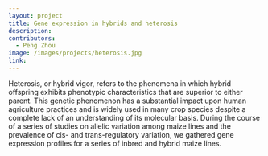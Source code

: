 ```yaml
---
layout: project
title: Gene expression in hybrids and heterosis
description: 
contributors:
  - Peng Zhou
image: /images/projects/heterosis.jpg
link: 
---
```


Heterosis, or hybrid vigor, refers to the phenomena in which hybrid offspring exhibits phenotypic characteristics that are superior to either parent.  This genetic phenomenon has a substantial impact upon human agriculture practices and is widely used in many crop species despite a complete lack of an understanding of its molecular basis.  During the course of a series of studies on allelic variation among maize lines and the prevalence of cis- and trans-regulatory variation, we gathered gene expression profiles for a series of inbred and hybrid maize lines.